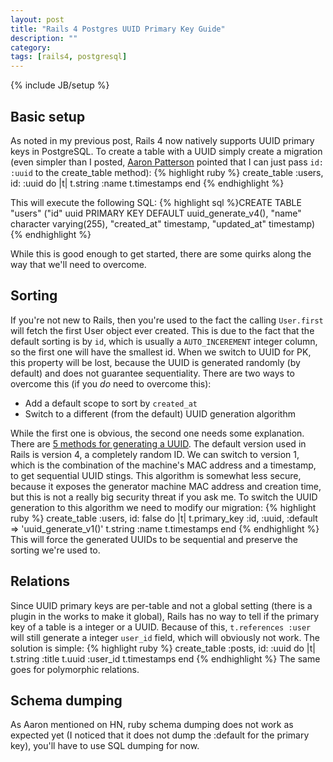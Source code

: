```yaml
---
layout: post
title: "Rails 4 Postgres UUID Primary Key Guide"
description: ""
category: 
tags: [rails4, postgresql]
---
```

{% include JB/setup %}

## Basic setup
As noted in my previous post, Rails 4 now natively supports UUID primary keys in PostgreSQL. To create a table with a UUID simply create a migration (even simpler than I posted, [Aaron Patterson](http://twitter.com/tenderlove) pointed that I can just pass `id: :uuid` to the create_table method):
{% highlight ruby %}
create_table :users, id: :uuid do |t|
  t.string :name
  t.timestamps
end
{% endhighlight %}

This will execute the following SQL:
{% highlight sql %}CREATE TABLE "users" ("id" uuid PRIMARY KEY DEFAULT uuid_generate_v4(), "name" character varying(255), "created_at" timestamp, "updated_at" timestamp){% endhighlight %}

While this is good enough to get started, there are some quirks along the way that we'll need to overcome.
## Sorting
If you're not new to Rails, then you're used to the fact the calling `User.first` will fetch the first User object ever created. This is due to the fact that the default sorting is by `id`, which is usually a `AUTO_INCEREMENT` integer column, so the first one will have the smallest id. When we switch to UUID for PK, this property will be lost, because the UUID is generated randomly (by default) and does not guarantee sequentiality. There are two ways to overcome this (if you _do_ need to overcome this):
* Add a default scope to sort by `created_at`
* Switch to a different (from the default) UUID generation algorithm

While the first one is obvious, the second one needs some explanation.
There are [5 methods for generating a UUID](https://en.wikipedia.org/wiki/UUID). The default version used in Rails is version 4, a completely random ID. We can switch to version 1, which is the combination of the machine's MAC address and a timestamp, to get sequential UUID stings. This algorithm is somewhat less secure, because it exposes the generator machine MAC address and creation time, but this is not a really big security threat if you ask me. To switch the UUID generation to this algorithm we need to modify our migration:
{% highlight ruby %}
create_table :users, id: false do |t|
  t.primary_key :id, :uuid, :default => 'uuid_generate_v1()'
  t.string :name
  t.timestamps
end
{% endhighlight %}
This will force the generated UUIDs to be sequential and preserve the sorting we're used to.
## Relations
Since UUID primary keys are per-table and not a global setting (there is a plugin in the works to make it global), Rails has no way to tell if the primary key of a table is a integer or a UUID. Because of this, `t.references :user` will still generate a integer `user_id` field, which will obviously not work. The solution is simple:
{% highlight ruby %}
create_table :posts, id: :uuid do |t|
  t.string :title
  t.uuid :user_id
  t.timestamps
end
{% endhighlight %}
The same goes for polymorphic relations.
## Schema dumping
As Aaron mentioned on HN, ruby schema dumping does not work as expected yet (I noticed that it does not dump the :default for the primary key), you'll have to use SQL dumping for now.